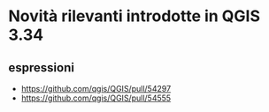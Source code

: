 # Novità rilevanti introdotte in QGIS 3.34

## espressioni
- <https://github.com/qgis/QGIS/pull/54297>
- <https://github.com/qgis/QGIS/pull/54555>
